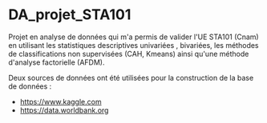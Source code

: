 # DA_projet_STA101
Projet en analyse de données qui m'a permis de valider l'UE STA101 (Cnam) en utilisant les statistiques descriptives univariées , bivariées, les méthodes de classifications non supervisées (CAH, Kmeans) ainsi qu'une méthode d'analyse factorielle (AFDM).

Deux sources de données ont été utilisées pour la construction de la base de données : 
- https://www.kaggle.com
- https://data.worldbank.org
